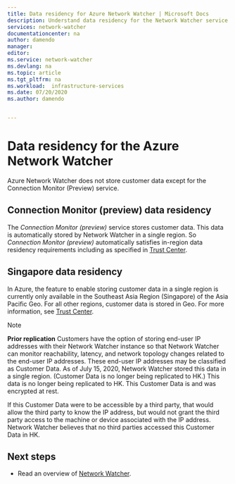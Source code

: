 ```yaml
---
title: Data residency for Azure Network Watcher | Microsoft Docs
description: Understand data residency for the Network Watcher service
services: network-watcher
documentationcenter: na
author: damendo
manager:
editor:
ms.service: network-watcher
ms.devlang: na
ms.topic: article
ms.tgt_pltfrm: na
ms.workload:  infrastructure-services
ms.date: 07/20/2020
ms.author: damendo


---
```


# Data residency for the Azure Network Watcher
Azure Network Watcher  does not store customer data except for the Connection Monitor (Preview) service.


## Connection Monitor (preview) data residency
The *Connection Monitor (preview)* service stores customer data. This data is automatically stored by Network Watcher in a single region. So *Connection Monitor (preview)*  automatically satisfies in-region data residency requirements including as specified in [Trust Center](https://azuredatacentermap.azurewebsites.net/).

## Singapore data residency

In Azure, the feature to enable storing customer data in a single region is currently only available in the Southeast Asia Region (Singapore) of the Asia Pacific Geo. For all other regions, customer data is stored in Geo. For more information, see [Trust Center](https://azuredatacentermap.azurewebsites.net/).

> [!Note]
> **Prior replication**
> Customers have the option of storing end-user IP addresses with their Network Watcher instance so that Network Watcher can monitor reachability, latency, and network topology changes related to the end-user IP addresses. These end-user IP addresses may be classified as Customer Data. As of July 15, 2020, Network Watcher stored this data in a single region. (Customer Data is no longer being replicated to HK.) This data is no longer being replicated to HK. This Customer Data is and was encrypted at rest.
> 
> If this Customer Data were to be accessible by a third party, that would allow the third party to know the IP address, but would not grant the third party access to the machine or device associated with the IP address. Network Watcher believes that no third parties accessed this Customer Data in HK.

## Next steps

* Read an overview of [Network Watcher](https://docs.microsoft.com/azure/network-watcher/network-watcher-monitoring-overview).
